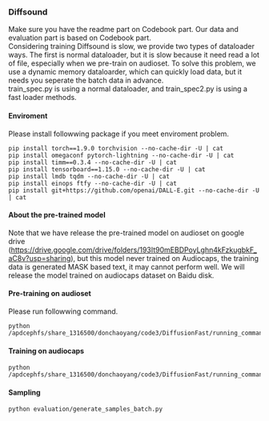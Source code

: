 ### Diffsound
Make sure you have the readme part on Codebook part. Our data and evaluation part is based on Codebook part. <br/>
Considering training Diffsound is slow, we provide two types of dataloader ways. The first is normal dataloader, but it is slow because it need read a lot of file, especially when we pre-train on audioset. To solve this problem, we use a dynamic memory dataloarder, which can quickly load data, but it needs you seperate the batch data in advance.  <br>
train_spec.py is using a normal dataloader, and train_spec2.py is using a fast loader methods. <br>
#### Enviroment
Please install followwing package if you meet enviroment problem.
```
pip install torch==1.9.0 torchvision --no-cache-dir -U | cat
pip install omegaconf pytorch-lightning --no-cache-dir -U | cat
pip install timm==0.3.4 --no-cache-dir -U | cat
pip install tensorboard==1.15.0 --no-cache-dir -U | cat
pip install lmdb tqdm --no-cache-dir -U | cat
pip install einops ftfy --no-cache-dir -U | cat
pip install git+https://github.com/openai/DALL-E.git --no-cache-dir -U | cat
```
#### About the pre-trained model
Note that we have release the pre-trained model on audioset on google drive (https://drive.google.com/drive/folders/193It90mEBDPoyLghn4kFzkugbkF_aC8v?usp=sharing), but this model never trained  on Audiocaps, the training data is generated MASK based text, it may cannot perform well. We will release the model trained on audiocaps dataset on Baidu disk. 
#### Pre-training on audioset
Please run followwing command.
```
python /apdcephfs/share_1316500/donchaoyang/code3/DiffusionFast/running_command/run_train_audioset.py
```
#### Training on audiocaps
```
python /apdcephfs/share_1316500/donchaoyang/code3/DiffusionFast/running_command/run_train_caps.py
```
#### Sampling
```
python evaluation/generate_samples_batch.py
```
